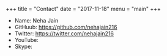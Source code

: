 +++
title = "Contact"
date = "2017-11-18"
menu = "main"
+++

* Name: Neha Jain
* GitHuub: https://github.com/nehajain216
* Twitter: https://twitter.com/nehajain216
* YouTube:
* Skype: 
